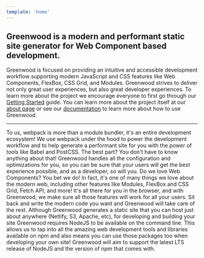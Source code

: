 ```yaml
---
template: 'home'
---
```


<div class="message">
  <h2>Greenwood is a modern and performant static site generator for Web Component based development.</h2>

  <p>Greenwood is focused on providing an intuitive and accessible development workflow supporting modern JavaScript and CSS features like Web Components, FlexBox, CSS Grid, and Modules.  Greenwood strives to deliver not only great user experiences, but also great developer experiences.  To learn more about the project we encourage everyone to first go through our <a href="/getting-started/">Getting Started</a> guide.  You can learn more about the project itself at our <a href="/about">about page</a> or see our <a href="/docs"/>documentation</a> to learn more about how to use Greenwood.</p>
  <hr/>
</div>

<div class="cards">
  <eve-row>
    <eve-card title="webpack" img="/assets/webpack.svg" size="full" style="width:100%">
      To us, webpack is more than a module bundler, it's an entire development ecosystem!  We use webpack
      under the hood to power the development workflow and to help generate a performant site for you with the power of tools like Babel and PostCSS.  The best part?  You don't have to know anything about that!  Greenwood handles all the configuration and optimizations for you, so you can be sure that your users will get the best experience possible, and as a developer, so will you.
    </eve-card>
    <eve-card title="Web Components" img="/assets/webcomponents.svg" size="full" style="width:100%">
      Do we love Web Components?  You bet we do!  In fact, it's one of many things we love about the modern web, including other features like Modules, FlexBox and CSS Grid, Fetch API, and more!  It's all there for you in the browser, and with Greenwood, we make sure all those features will work for all your users.  Sit back and write the modern code you want and Greenwood will take care of the rest.
    </eve-card>
    <eve-card title="NodeJS" img="/assets/nodejs.png" size="full" style="width:100%">
      Although Greenwood generates a static site that you can host just about anywhere (Netlify, S3, Apache, etc), for developing and building your site Greenwood requires NodeJS to be available on the command line.  This allows us to tap into all the amazing web development tools and libraries available on npm and also means you can use those packages too when developing your own site!  Greenwood will aim to support the latest LTS release of NodeJS and the version of npm that comes with.
    </eve-card>
  </eve-row>
</div>
